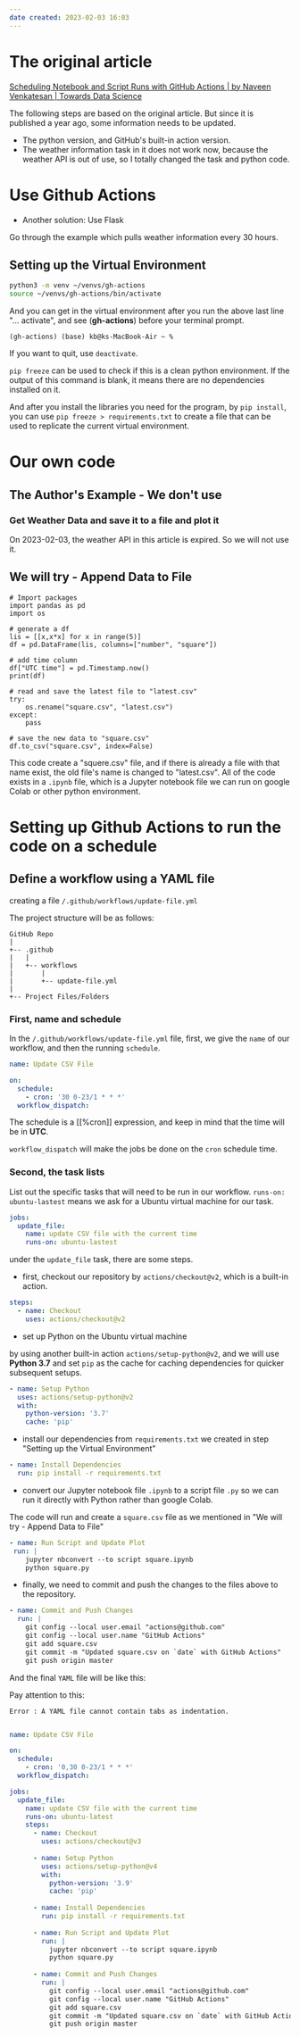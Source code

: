 ```yaml
---
date created: 2023-02-03 16:03
---
```


# The original article

[Scheduling Notebook and Script Runs with GitHub Actions | by Naveen Venkatesan | Towards Data Science](https://towardsdatascience.com/scheduling-notebook-and-script-runs-with-github-actions-cc60f3ac17f2)


The following steps are based on the original article.
But since it is published a year ago, some information needs to be updated.

- The python version, and GitHub's built-in action version.
- The weather information task in it does not work now, because the weather API is out of use, so I totally changed the task and python code.

# Use Github Actions

- Another solution: Use Flask

Go through the example which pulls weather information every 30 hours.

## Setting up the Virtual Environment

```bash
python3 -m venv ~/venvs/gh-actions
source ~/venvs/gh-actions/bin/activate
```

And you can get in the virtual environment after you run the above last line "... activate", and see (**gh-actions**) before your terminal prompt.

```
(gh-actions) (base) kb@ks-MacBook-Air ~ %
```

If you want to quit, use `deactivate`.

`pip freeze` can be used to check if this is a clean python environment. If the output of this command is blank, it means there are no dependencies installed on it.

And after you install the libraries you need for the program, by `pip install`, you can use `pip freeze > requirements.txt` to create a file that can be used to replicate the current virtual environment.

# Our own code

## The Author's Example - We don't use

### Get Weather Data and save it to a file and plot it

On 2023-02-03, the weather API in this article is expired.
So we will not use it.

## We will try - Append Data to File

```jupyter
# Import packages
import pandas as pd
import os

# generate a df
lis = [[x,x*x] for x in range(5)]
df = pd.DataFrame(lis, columns=["number", "square"])

# add time column
df["UTC time"] = pd.Timestamp.now()
print(df)

# read and save the latest file to "latest.csv"
try:
    os.rename("square.csv", "latest.csv")
except:
    pass
    
# save the new data to "square.csv"
df.to_csv("square.csv", index=False)
```

This code create a "squere.csv" file, and if there is already a file with that name exist, the old file's name is changed to "latest.csv". All of the code exists in a `.ipynb` file, which is a Jupyter notebook file we can run on google Colab or other python environment.

# Setting up Github Actions to run the code on a schedule

## Define a workflow using a YAML file

creating a file `/.github/workflows/update-file.yml`

The project structure will be as follows:

```
GitHub Repo
|
+-- .github
|   |
|   +-- workflows
|       |
|       +-- update-file.yml
|
+-- Project Files/Folders
```

### First, name and schedule

In the `/.github/workflows/update-file.yml` file, first, we give the `name` of our workflow, and then the running `schedule`.

```yaml
name: Update CSV File

on:
  schedule:
    - cron: '30 0-23/1 * * *'
  workflow_dispatch:
```

The schedule is a [[%cron]] expression, and keep in mind that the time will be in **UTC**.

`workflow_dispatch` will make the jobs be done on the `cron` schedule time.

### Second, the task lists

List out the specific tasks that will need to be run in our workflow. `runs-on: ubuntu-lastest` means we ask for a Ubuntu virtual machine for our task.

```yaml
jobs:
  update_file:
    name: update CSV file with the current time
    runs-on: ubuntu-lastest
```

under the `update_file` task, there are some steps.

- first, checkout our repository by `actions/checkout@v2`, which is a built-in action.

```yaml
steps:
  - name: Checkout
    uses: actions/checkout@v2
```

- set up Python on the Ubuntu virtual machine

by using another built-in action `actions/setup-python@v2`, and we will use **Python 3.7** and set `pip` as the cache for caching dependencies for quicker subsequent setups.

```yaml
- name: Setup Python   
  uses: actions/setup-python@v2  
  with:    
    python-version: '3.7'    
    cache: 'pip'
```

- install our dependencies from `requirements.txt` we created in step "Setting up the Virtual Environment"

```yaml
- name: Install Dependencies 
  run: pip install -r requirements.txt
```

- convert our Jupyter notebook file `.ipynb` to a script file `.py` so we can run it directly with Python rather than google Colab.

The code will run and create a `square.csv` file as we mentioned in "We will try - Append Data to File"

```yaml
- name: Run Script and Update Plot  
 run: |    
    jupyter nbconvert --to script square.ipynb
    python square.py
```

- finally, we need to commit and push the changes to the files above to the repository.

```yaml
- name: Commit and Push Changes  
  run: | 
    git config --local user.email "actions@github.com"
    git config --local user.name "GitHub Actions"
    git add square.csv
    git commit -m "Updated square.csv on `date` with GitHub Actions"
    git push origin master
```

And the final `YAML` file will be like this:

Pay attention to this:
```ad-warning
Error : A YAML file cannot contain tabs as indentation.
```

```YAML

name: Update CSV File

on:
  schedule:
    - cron: '0,30 0-23/1 * * *'
  workflow_dispatch:

jobs:
  update_file:
    name: update CSV file with the current time
    runs-on: ubuntu-latest
    steps:
      - name: Checkout
        uses: actions/checkout@v3
        
      - name: Setup Python   
        uses: actions/setup-python@v4  
        with:    
          python-version: '3.9'    
          cache: 'pip'
          
      - name: Install Dependencies 
        run: pip install -r requirements.txt
         
      - name: Run Script and Update Plot  
        run: |    
          jupyter nbconvert --to script square.ipynb
          python square.py
           
      - name: Commit and Push Changes  
        run: | 
          git config --local user.email "actions@github.com"
          git config --local user.name "GitHub Actions"
          git add square.csv
          git commit -m "Updated square.csv on `date` with GitHub Actions"
          git push origin master
```
